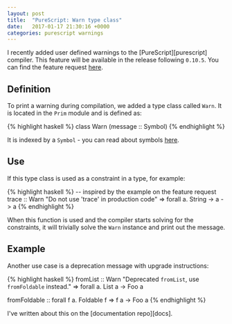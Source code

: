 ```yaml
---
layout: post
title:  "PureScript: Warn type class"
date:   2017-01-17 21:30:16 +0000
categories: purescript warnings
---
```


I recently added user defined warnings to the [PureScript][purescript]
compiler.  This feature will be available in the release following `0.10.5`.
You can find the feature request [here][issue-warn].


## Definition

To print a warning during compilation, we added a type class called `Warn`.  It
is located in the `Prim` module and is defined as:

{% highlight haskell %}
class Warn (message :: Symbol)
{% endhighlight %}

It is indexed by a `Symbol` - you can read about symbols [here][psc-symbols].


## Use

If this type class is used as a constraint in a type, for example:

{% highlight haskell %}
-- inspired by the example on the feature request
trace :: Warn "Do not use 'trace' in production code"
      => forall a. String -> a -> a
{% endhighlight %}

When this function is used and the compiler starts solving for the constraints,
it will trivially solve the `Warn` instance and print out the message.


## Example

Another use case is a deprecation message with upgrade instructions:

{% highlight haskell %}
fromList :: Warn "Deprecated `fromList`, use `fromFoldable` instead."
         => forall a. List a -> Foo a

fromFoldable :: forall f a. Foldable f => f a -> Foo a
{% endhighlight %}

I've written about this on the [documentation repo][docs].

[psc]: https://github.com/purescript/purescript
[docs-warn]: https://github.com/purescript/documentation/blob/master/guides/Custom-Type-Errors.md
[issue-warn]: https://github.com/purescript/purescript/issues/2564
[psc-symbols]: https://github.com/paf31/24-days-of-purescript-2016/blob/master/9.markdown
[psc-fail]: https://github.com/paf31/24-days-of-purescript-2016/blob/master/21.markdown

